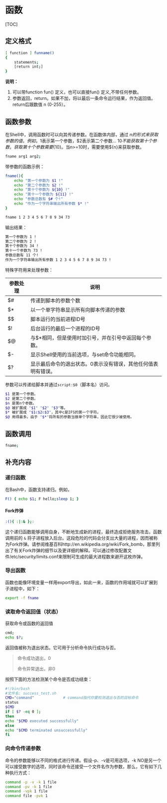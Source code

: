 # 函数

[TOC]

## 定义格式 

```bash
[ function ] funname()
{
    statements;
    [return int;]
}
```

**说明：**

1. 可以带function fun()  定义，也可以直接fun() 定义,不带任何参数。
2. 参数返回，return。如果不加，将以最后一条命令运行结果，作为返回值。 return后跟数值 n (0-255）。 

## 函数参数

在Shell中，调用函数时可以向其传递参数。在函数体内部，通过 $n 的形式来获取参数的值，例如，$1表示第一个参数，$2表示第二个参数... $10 不能获取第十个参数，获取第十个参数需要${10}。当n>=10时，需要使用${n}来获取参数。

```bash
fname arg1 arg2;
```

带参数的函数示例： 

```bash
fname(){
    echo "第一个参数为 $1 !"
    echo "第二个参数为 $2 !"
    echo "第十个参数为 ${10} !"
    echo "第十一个参数为 ${11} !"
    echo "参数总数有 $# 个!"
    echo "作为一个字符串输出所有参数 $* !"
}

fname 1 2 3 4 5 6 7 8 9 34 73
```

输出结果： 

```bash
第一个参数为 1 !
第二个参数为 2 !
第十个参数为 34 !
第十一个参数为 73 !
参数总数有 11 个!
作为一个字符串输出所有参数 1 2 3 4 5 6 7 8 9 34 73 !
```

特殊字符用来处理参数： 

| 参数处理 | 说明                                                         |
| -------- | ------------------------------------------------------------ |
| $#       | 传递到脚本的参数个数                                         |
| $*       | 以一个单字符串显示所有向脚本传递的参数                       |
| $$       | 脚本运行的当前进程ID号                                       |
| $!       | 后台运行的最后一个进程的ID号                                 |
| $@       | 与$*相同，但是使用时加引号，并在引号中返回每个参数。         |
| $-       | 显示Shell使用的当前选项，与set命令功能相同。                 |
| $?       | 显示最后命令的退出状态。0表示没有错误，其他任何值表明有错误。 |

参数可以传递给脚本并通过`script:$0`（脚本名）访问。

```bash
$1 是第一个参数。
$2 是第二个参数。
$n 是第n个参数。
$@ 被扩展成 "$1" "$2" "$3"等。
$* 被扩展成 "$1c$2c$3"，其中c是IFS的第一个字符。
$@ 用得最多。由于 "$*"将所有的参数当做单个字符串，因此它很少被使用。
```

## 函数调用

```bash
fname;
```

## 补充内容
### 递归函数

在Bash中，函数支持递归。例如，

```bash
F() { echo $1; F hello;sleep 1; }
```

#### Fork炸弹

```bash
:(){ :|:& };:
```

这个递归函数能够调用自身，不断地生成新的进程，最终造成拒绝服务攻击。函数调用前的 `&` 将子进程放入后台。这段危险的代码会分支出大量的进程，因而被称为Fork炸弹。请参阅维基百科http://en.wikipedia.org/wiki/Fork_bomb，那里列出了有关Fork炸弹的细节以及更详细的解释。可以通过修改配置文件/etc/security/limits.conf来限制可生成的最大进程数来避开这枚炸弹。

### 导出函数

函数也能像环境变量一样用export导出，如此一来，函数的作用域就可以扩展到子进程中，如下：

```bash
export -f fname
```

### 读取命令返回值（状态）

获取命令或函数的返回值

```bash
cmd;
echo $?;
```

返回值被称为退出状态。它可用于分析命令执行成功与否。

> 命令成功退出，0
>
> 命令异常退出，非0

按照下面的方法检测某个命令是否成功结束：

```bash
#!/bin/bash
#文件名: success_test.sh
CMD="command"             # command指代你要检测退出与否的目标命令
status
$CMD
if [ $? -eq 0 ];
then
echo "$CMD executed successfully"
else
echo "$CMD terminated unsuccessfully"
fi
```

### 向命令传递参数

命令的参数能够以不同的格式进行传递。假设-p、-v是可用选项，-k NO是另一个可以接受数字的选项，同时该命令还接受一个文件名作为参数，那么，它有如下几种执行方式：

```bash
command -p -v -k 1 file
command -pv -k 1 file
command -vpk 1 file
command file -pvk 1
```

